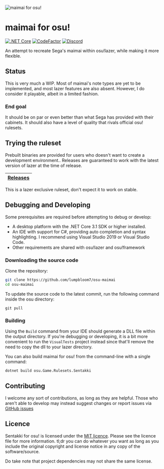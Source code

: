 ![maimai for osu!](assets/logov2.png)

# maimai for osu!

[![.NET Core](https://github.com/LumpBloom7/osu-maimai/workflows/.NET%20Core/badge.svg)](https://github.com/LumpBloom7/osu-maimai/actions?query=workflow%3A%22.NET+Core%22) [![CodeFactor](https://www.codefactor.io/repository/github/lumpbloom7/osu-maimai/badge)](https://www.codefactor.io/repository/github/lumpbloom7/osu-maimai) [![Discord](https://img.shields.io/discord/700619421466624050?label=Discord&logo=discord&logoColor=%23959DA5)](https://discord.gg/CQPNADu)

An attempt to recreate Sega's maimai within osu!lazer, while making it more flexible.

## Status

This is very much a WIP. Most of maimai's note types are yet to be implemented, and most lazer features are also absent. However, I do consider it playable, albeit in a limited fashion.

### End goal

It should be on par or even better than what Sega has provided with their cabinets. It should also have a level of quality that rivals official osu! rulesets.

## Trying the ruleset

Prebuilt binaries are provided for users who doesn't want to create a development environment.. Releases are guaranteed to work with the latest version of lazer at the time of release.

| [Releases](https://github.com/lumpbloom7/osu-maimai/releases/) |
| ---- |

This is a lazer exclusive ruleset, don't expect it to work on stable.

## Debugging and Developing

Some prerequisites are required before attempting to debug or develop:

* A desktop platform with the .NET Core 3.1 SDK or higher installed.
* An IDE with support for C#, providing auto completion and syntax highlighting. I recommend using Visual Studio 2019 or Visual Studio Code.
* Other requirements are shared with osu!lazer and osu!framework

### Downloading the source code

Clone the repository:

```sh
git clone https://github.com/lumpbloom7/osu-maimai
cd osu-maimai
```

To update the source code to the latest commit, run the following command inside the osu directory:

```she
git pull
```

### Building

Using the `Build` command from your IDE should generate a DLL file within the output directory. If you're debugging or developing, it is a bit more convenient to run the `VisualTests` project instead since that'll remove the need to copy the dll to your lazer directory.

You can also build maimai for osu! from the command-line with a single command:

```sh
dotnet build osu.Game.Rulesets.Sentakki
```

## Contributing

I welcome any sort of contributions, as long as they are helpful. Those who aren't able to develop may instead suggest changes or report issues via [GitHub issues](https://github.com/lumpbloom7/osu-maimai/issues)

## Licence

Sentakki for osu! is licensed under the [MIT licence](https://opensource.org/licenses/MIT). Please see the licence file for more information. tl;dr you can do whatever you want as long as you include the original copyright and license notice in any copy of the software/source.

Do take note that project dependencies may not share the same license.
